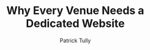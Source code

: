 ---
title: 'Why Every Venue Needs a Dedicated Website'
date: ''
updated: ''
author: Patrick Tully
published: false
path: '/blog/why-every-venue-needs-a-dedicated-website'
featuredImage: './'
---
